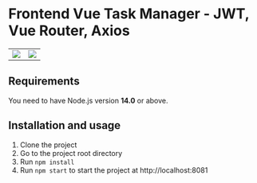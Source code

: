 # Frontend Vue Task Manager - JWT, Vue Router, Axios

<table>
    <tr>
        <td>
            <a href="https://vuejs.org/"><img src="https://i.imgur.com/BxQe48y.png" /></a>
        </td>
        <td>
            <img src="https://i.imgur.com/Kp5kTUp.png" />
        </td>
    </tr>
</table> 


## Requirements
You need to have Node.js version **14.0** or above. 

## Installation and usage
1. Clone the project
2. Go to the project root directory
3. Run `npm install`
4. Run `npm start` to start the project at http://localhost:8081